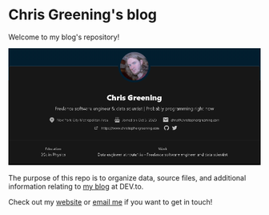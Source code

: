 # Chris Greening's blog

Welcome to my blog's repository! 

![Screenshot of Chris Greening's profile on DEV.to](https://github.com/chris-greening/chris-greening-blog/blob/main/media/devto.PNG)

The purpose of this repo is to organize data, source files, and additional information relating to [my blog](https://dev.to/chrisgreening) at DEV.to.

Check out my [website](https://www.christophergreening.com/) or <a href="mailto:chris@christophergreening.com">email me</a> if you want to get in touch!
